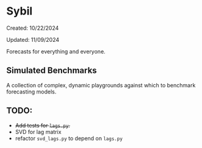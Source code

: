 # Sybil

Created: 10/22/2024

Updated: 11/09/2024

Forecasts for everything and everyone.

## Simulated Benchmarks

A collection of complex, dynamic playgrounds against which to benchmark forecasting models.

## TODO:
- ~~Add tests for `lags.py`.~~
- SVD for lag matrix
- refactor `svd_lags.py` to depend on `lags.py`